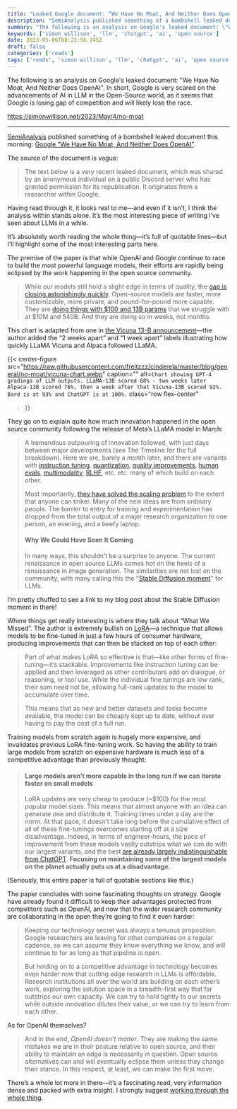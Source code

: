 ```yaml
---
title: "Leaked Google document: “We Have No Moat, And Neither Does OpenAI”"
description: "SemiAnalysis published something of a bombshell leaked document this morning: Google “We Have No Moat, And Neither Does OpenAI”. The source of the document is vague: The text below is …"
summary: "The following is an analysis on Google's leaked document: \"We Have No Moat, And Neither Does OpenAI\". In short, Google is very scared on the advancements of AI in LLM in the Open-Source world, as it seems that Google is losing gap of competition and will likely lose the race."
keywords: ['simon willison', 'llm', 'chatgpt', 'ai', 'open source']
date: 2023-05-06T08:23:56.245Z
draft: false
categories: ['reads']
tags: ['reads', 'simon willison', 'llm', 'chatgpt', 'ai', 'open source']
---
```


The following is an analysis on Google's leaked document: "We Have No Moat, And Neither Does OpenAI". In short, Google is very scared on the advancements of AI in LLM in the Open-Source world, as it seems that Google is losing gap of competition and will likely lose the race.

https://simonwillison.net/2023/May/4/no-moat

---

[SemiAnalysis](https://www.semianalysis.com/) published something of a bombshell leaked document this morning: [Google “We Have No Moat, And Neither Does OpenAI”](https://www.semianalysis.com/p/google-we-have-no-moat-and-neither).

The source of the document is vague:

> The text below is a very recent leaked document, which was shared by an anonymous individual on a public Discord server who has granted permission for its republication. It originates from a researcher within Google.

Having read through it, it looks real to me—and even if it isn’t, I think the analysis within stands alone. It’s the most interesting piece of writing I’ve seen about LLMs in a while.

It’s absolutely worth reading the whole thing—it’s full of quotable lines—but I’ll highlight some of the most interesting parts here.

The premise of the paper is that while OpenAI and Google continue to race to build the most powerful language models, their efforts are rapidly being eclipsed by the work happening in the open source community.

> While our models still hold a slight edge in terms of quality, the [gap is closing astonishingly quickly](https://arxiv.org/pdf/2303.16199.pdf). Open-source models are faster, more customizable, more private, and pound-for-pound more capable. They are [doing things with $100 and 13B params](https://lmsys.org/blog/2023-03-30-vicuna/) that we struggle with at $10M and 540B. And they are doing so in weeks, not months.

This chart is adapted from one in [the Vicuna 13-B announcement](https://lmsys.org/blog/2023-03-30-vicuna/)—the author added the “2 weeks apart” and “1 week apart” labels illustrating how quickly LLaMA Vicuna and Alpaca followed LLaMA.

{{< center-figure
    src="https://raw.githubusercontent.com/freitzzz/cinderela/master/blog/general/no-moat/vicuna-chart.webp"
    caption=""
    alt=`Chart showing GPT-4 gradings of LLM outputs. LLaMA-13B scored 68% - two weeks later Alpaca-13B scored 76%, then a week after that Vicuna-13B scored 92%. Bard is at 93% and ChatGPT is at 100%.`
    class="row flex-center"
>}}

They go on to explain quite how much innovation happened in the open source community following the release of Meta’s LLaMA model in March:

> A tremendous outpouring of innovation followed, with just days between major developments (see The Timeline for the full breakdown). Here we are, barely a month later, and there are variants with [instruction tuning](https://crfm.stanford.edu/2023/03/13/alpaca.html), [quantization](https://github.com/ggerganov/llama.cpp), [quality improvements](https://lmsys.org/blog/2023-03-30-vicuna/), [human evals](https://arxiv.org/pdf/2303.16199.pdf), [multimodality](https://arxiv.org/pdf/2303.16199.pdf), [RLHF](https://drive.google.com/file/d/10iR5hKwFqAKhL3umx8muOWSRm7hs5FqX/view), etc. etc. many of which build on each other.
> 
> Most importantly, [they have solved the scaling problem](https://github.com/tloen/alpaca-lora) to the extent that anyone can tinker. Many of the new ideas are from ordinary people. The barrier to entry for training and experimentation has dropped from the total output of a major research organization to one person, an evening, and a beefy laptop.
> 
> #### Why We Could Have Seen It Coming
> 
> In many ways, this shouldn’t be a surprise to anyone. The current renaissance in open source LLMs comes hot on the heels of a renaissance in image generation. The similarities are not lost on the community, with many calling this the "[Stable Diffusion moment](https://simonwillison.net/2023/Mar/11/llama/)" for LLMs.

I’m pretty chuffed to see a link to my blog post about the Stable Diffusion moment in there!

Where things get really interesting is where they talk about “What We Missed”. The author is extremely bullish on [LoRA](https://arxiv.org/abs/2106.09685)—a technique that allows models to be fine-tuned in just a few hours of consumer hardware, producing improvements that can then be stacked on top of each other:

> Part of what makes LoRA so effective is that—like other forms of fine-tuning—it’s stackable. Improvements like instruction tuning can be applied and then leveraged as other contributors add on dialogue, or reasoning, or tool use. While the individual fine tunings are low rank, their sum need not be, allowing full-rank updates to the model to accumulate over time.
> 
> This means that as new and better datasets and tasks become available, the model can be cheaply kept up to date, without ever having to pay the cost of a full run.

Training models from scratch again is hugely more expensive, and invalidates previous LoRA fine-tuning work. So having the ability to train large models from scratch on expensive hardware is much less of a competitive advantage than previously thought:

> #### Large models aren’t more capable in the long run if we can iterate faster on small models
> 
> LoRA updates are very cheap to produce (~$100) for the most popular model sizes. This means that almost anyone with an idea can generate one and distribute it. Training times under a day are the norm. At that pace, it doesn’t take long before the cumulative effect of all of these fine-tunings overcomes starting off at a size disadvantage. Indeed, in terms of engineer-hours, the pace of improvement from these models vastly outstrips what we can do with our largest variants, and the best [are already largely indistinguishable from ChatGPT](https://bair.berkeley.edu/blog/2023/04/03/koala/). **Focusing on maintaining some of the largest models on the planet actually puts us at a disadvantage.**

(Seriously, this entire paper is full of quotable sections like this.)

The paper concludes with some fascinating thoughts on strategy. Google have already found it difficult to keep their advantages protected from competitors such as OpenAI, and now that the wider research community are collaborating in the open they’re going to find it even harder:

> Keeping our technology secret was always a tenuous proposition. Google researchers are leaving for other companies on a regular cadence, so we can assume they know everything we know, and will continue to for as long as that pipeline is open.
> 
> But holding on to a competitive advantage in technology becomes even harder now that cutting edge research in LLMs is affordable. Research institutions all over the world are building on each other’s work, exploring the solution space in a breadth-first way that far outstrips our own capacity. We can try to hold tightly to our secrets while outside innovation dilutes their value, or we can try to learn from each other.

As for OpenAI themselves?

> And in the end, _OpenAI doesn’t matter_. They are making the same mistakes we are in their posture relative to open source, and their ability to maintain an edge is necessarily in question. Open source alternatives can and will eventually eclipse them unless they change their stance. In this respect, at least, we can make the first move.

There’s a whole lot more in there—it’s a fascinating read, very information dense and packed with extra insight. I strongly suggest [working through the whole thing](https://www.semianalysis.com/p/google-we-have-no-moat-and-neither).